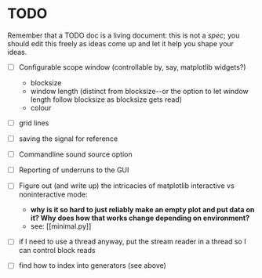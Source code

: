 # TODO

Remember that a TODO doc is a living document:
this is not a _spec_; you should edit this freely as ideas come up
and let it help you shape your ideas.

* [ ] Configurable scope window (controllable by, say, matplotlib widgets?)
  * blocksize
  * window length (distinct from blocksize--or the option to let window length follow blocksize as blocksize gets read)
  * colour
* [ ] grid lines
* [ ] saving the signal for reference
* [ ] Commandline sound source option
* [ ] Reporting of underruns to the GUI
* [ ] Figure out (and write up) the intricacies of matplotlib interactive vs noninteractive mode:
  * **why is it so hard to just reliably make an empty plot and put data on it? Why does how that works change depending on environment?**
  * see: [[minimal.py]]

* [ ] if I need to use a thread anyway, put the stream reader in a thread so I can control block reads
* [ ] find how to index into generators (see above)
